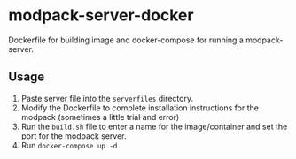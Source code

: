 # modpack-server-docker
Dockerfile for building image and docker-compose for running a modpack-server.

## Usage
1. Paste server file into the ```serverfiles``` directory.
2. Modify the Dockerfile to complete installation instructions for the modpack (sometimes a little trial and error)
2. Run the ```build.sh``` file to enter a name for the image/container and set the port for the modpack server.
3. Run ```docker-compose up -d```

